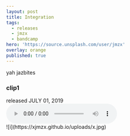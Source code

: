 ```yaml
---
layout: post
title: Integration
tags:
  - releases
  - jmzx
  - bandcamp
hero: 'https://source.unsplash.com/user/jmzx'
overlay: orange
published: true
---
```

  yah jazbites
<article>
	<div class="cont">
		<h3>clip1</h3>
    released
		<time> JULY 01, 2019</time>
	</div>
	<audio class="audio" controls="controls">
		<source type="audio/mpeg" src="https://www.jmzx.uk/uploads/audio/01_Integration.m4a?_=1">
	</audio>
</article>
![i](https://xjmzx.github.io/uploads/x.jpg)
